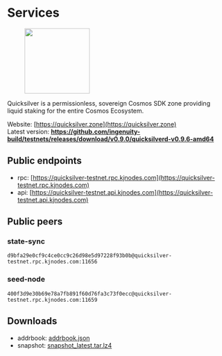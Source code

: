 # Services

<figure><img src="https://raw.githubusercontent.com/kj89/testnet_manuals/main/pingpub/logos/quicksilver.png" width="150" alt=""><figcaption></figcaption></figure>

Quicksilver is a permissionless, sovereign Cosmos SDK zone providing liquid staking for the entire Cosmos Ecosystem.


Website: [https://quicksilver.zone](https://quicksilver.zone) \
Latest version: **https://github.com/ingenuity-build/testnets/releases/download/v0.9.0/quicksilverd-v0.9.6-amd64**

## Public endpoints

* rpc: [https://quicksilver-testnet.rpc.kjnodes.com](https://quicksilver-testnet.rpc.kjnodes.com)
* api: [https://quicksilver-testnet.api.kjnodes.com](https://quicksilver-testnet.api.kjnodes.com)

## Public peers

### state-sync

```
d9bfa29e0cf9c4ce0cc9c26d98e5d97228f93b0b@quicksilver-testnet.rpc.kjnodes.com:11656
```

### seed-node

```
400f3d9e30b69e78a7fb891f60d76fa3c73f0ecc@quicksilver-testnet.rpc.kjnodes.com:11659
```

## Downloads

* addrbook: [addrbook.json](https://snapshots.kjnodes.com/quicksilver-testnet/addrbook.json)
* snapshot: [snapshot_latest.tar.lz4](https://snapshots.kjnodes.com/quicksilver-testnet/snapshot\_latest.tar.lz4)
